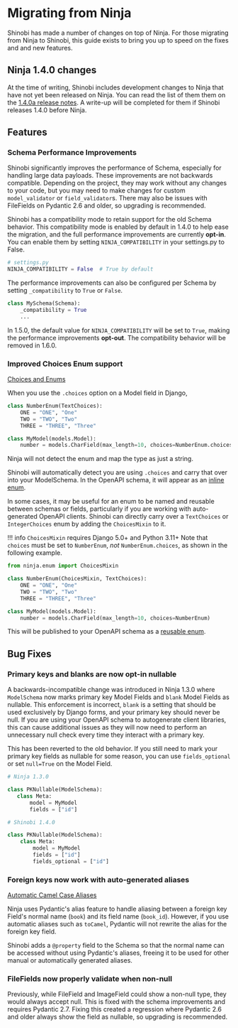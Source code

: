 # Migrating from Ninja

Shinobi has made a number of changes on top of Ninja. For those migrating from 
Ninja to Shinobi, this guide exists to bring you up to speed on the fixes and 
and new features.

## Ninja 1.4.0 changes

At the time of writing, Shinobi includes development changes to Ninja that 
have not yet been released on Ninja. You can read the list of them them on the 
[1.4.0a release notes](https://github.com/pmdevita/django-shinobi/releases/tag/v1.4.0a).
A write-up will be completed for them if Shinobi releases 1.4.0 before Ninja.

## Features

### Schema Performance Improvements

Shinobi significantly improves the performance of Schema, especially for handling large data payloads. 
These improvements are not backwards compatible. Depending on the project, 
they may work without any changes to your code, but you may need to make changes for 
custom `model_validator` or `field_validator`s. There may also be issues with FileFields on Pydantic 2.6 
and older, so upgrading is recommended.

Shinobi has a compatibility mode to retain support for the old Schema behavior. This compatibility mode is 
enabled by default in 1.4.0 to help ease the migration, and the full performance improvements are currently **opt-in**. 
You can enable them by setting `NINJA_COMPATIBILITY` in your settings.py to False.

```python
# settings.py
NINJA_COMPATIBILITY = False  # True by default
```

The performance improvements can also be configured per Schema by setting `_compatibility` to `True` or `False`.

```python
class MySchema(Schema):
    _compatibility = True
    ...
```

In 1.5.0, the default value for `NINJA_COMPATIBILITY` will be set to `True`, making the performance improvements 
**opt-out**. The compatibility behavior will be removed in 1.6.0.

### Improved Choices Enum support

[Choices and Enums](/django-shinobi/guides/response/django-pydantic/#choices-and-enums)

When you use the `.choices` option on a Model field in Django,

```python
class NumberEnum(TextChoices):
    ONE = "ONE", "One"
    TWO = "TWO", "Two"
    THREE = "THREE", "Three"

class MyModel(models.Model):
    number = models.CharField(max_length=10, choices=NumberEnum.choices)
```

Ninja will not detect the enum and map the type as just a string.

Shinobi will automatically detect you are using `.choices` and carry that over into your ModelSchema. In the 
OpenAPI schema, it will appear as an [inline enum](https://swagger.io/docs/specification/v3_0/data-models/enums/).

In some cases, it may be useful for an enum to be named and reusable between schemas or fields, particularly if you are 
working with auto-generated OpenAPI clients. Shinobi can directly carry over a `TextChoices` or `IntegerChoices` enum 
by adding the `ChoicesMixin` to it.

!!! info
    `ChoicesMixin` requires Django 5.0+ and Python 3.11+
    Note that `choices` must be set to `NumberEnum`, *not* `NumberEnum.choices`, as shown in the
    following example.

```python
from ninja.enum import ChoicesMixin

class NumberEnum(ChoicesMixin, TextChoices):
    ONE = "ONE", "One"
    TWO = "TWO", "Two"
    THREE = "THREE", "Three"

class MyModel(models.Model):
    number = models.CharField(max_length=10, choices=NumberEnum)
```

This will be published to your OpenAPI schema as a [reusable enum](https://swagger.io/docs/specification/v3_0/data-models/enums/#reusable-enums).


## Bug Fixes

### Primary keys and blanks are now opt-in nullable

A backwards-incompatible change was introduced in Ninja 1.3.0 where `ModelSchema` now 
marks primary key Model Fields and `blank` Model Fields as nullable. This enforcement is 
incorrect, `blank` is a setting that should be used exclusively by Django forms, and 
your primary key should never be null. If you are using your OpenAPI schema to autogenerate 
client libraries, this can cause additional issues as they will now need to perform an 
unnecessary null check every time they interact with a primary key.

This has been reverted to the old behavior. If you still need to mark your primary key 
fields as nullable for some reason, you can use `fields_optional` or set `null=True` 
on the Model Field.

```python
# Ninja 1.3.0

class PKNullable(ModelSchema):
   class Meta:
       model = MyModel
       fields = ["id"]

# Shinobi 1.4.0

class PKNullable(ModelSchema):
    class Meta:
        model = MyModel
        fields = ["id"]
        fields_optional = ["id"]

```


### Foreign keys now work with auto-generated aliases

[Automatic Camel Case Aliases](/django-shinobi/guides/response/config-pydantic/#automatic-camel-case-aliases)

Ninja uses Pydantic's alias feature to handle aliasing between a foreign key Field's 
normal name (`book`) and its field name (`book_id`). However, if you use automatic aliases 
such as `toCamel`, Pydantic will not rewrite the alias for the foreign key field.

Shinobi adds a `@property` field to the Schema so that the normal name can be accessed without 
using Pydantic's aliases, freeing it to be used for other manual or automatically generated aliases.


### FileFields now properly validate when non-null

Previously, while FileField and ImageField could show a non-null type, they would always accept 
null. This is fixed with the schema improvements and requires Pydantic 2.7.
Fixing this created a regression where Pydantic 2.6 and older 
always show the field as nullable, so upgrading is recommended.
